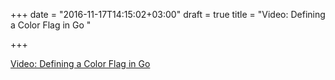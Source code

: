 +++
date = "2016-11-17T14:15:02+03:00"
draft = true
title = "Video: Defining a Color Flag in Go "

+++

<p><a href="/stories/1237">Video: Defining a Color Flag in Go </a></p>

